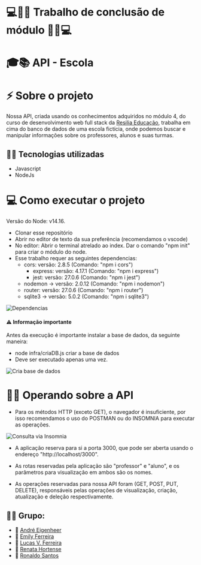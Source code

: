# 💻👩‍💻 Trabalho de conclusão de módulo 👩‍💻💻 

# 🎓📚 API - Escola 

# ⚡ Sobre o projeto

Nossa API, criada usando os conhecimentos adquiridos no módulo 4, do curso de desenvolvimento web full stack da [Resilia Educação](https://www.resilia.com.br/ "Site da Resilia"),  trabalha em cima do banco de dados de uma escola fictícia, onde podemos buscar e manipular informações sobre os professores, alunos e suas turmas. 

## 👩‍💻 Tecnologias utilizadas

- Javascript
- NodeJs

# 💻 Como executar o projeto

Versão do Node: v14.16.

- Clonar esse repositório
- Abrir no editor de texto da sua preferência (recomendamos o vscode)
- No editor: Abrir o terminal atrelado ao index. Dar o comando "npm init" para criar o módulo do node. 
- Esse trabalho requer as seguintes dependencias: 
	-   cors: versão: 2.8.5 (Comando: "npm i cors")
    	-   express: versão: 4.17.1 (Comando: "npm i express")
    	-   jest: versão: 27.0.6 (Comando: "npm i jest")
	-   nodemon -> versão: 2.0.12 (Comando: "npm i nodemon")  
	-   router: versão: 27.0.6 (Comando: "npm i router")
	-   sqlite3 -> versão: 5.0.2 (Comando: "npm i sqlite3") 

![Dependencias](https://user-images.githubusercontent.com/81193034/127494428-9e91536f-bb5d-4f60-812b-0328813ea5ca.png)


#### ⚠️ Informação importante 

Antes da execução é importante instalar a base de dados, da seguinte maneira:

- node infra/criaDB.js criar a base de dados
- Deve ser executado apenas uma vez.

![Cria base de dados](https://user-images.githubusercontent.com/81193034/127495435-96045660-4893-4091-9d25-9283e7b16e6f.PNG)


# 👨‍💻 Operando sobre a API

- Para os métodos HTTP (exceto GET), o navegador é insuficiente, por isso recomendamos o uso do POSTMAN ou do INSOMNIA para executar as operações.

![Consulta via Insomnia](https://user-images.githubusercontent.com/81193034/127494355-d808d6d7-e4aa-408c-908b-b45b037c93ee.PNG)

- A aplicação reserva para si a porta 3000, que pode ser aberta usando o endereço "http://localhost/3000". 

- As rotas reservadas pela aplicação são "professor"  e "aluno", e os parâmetros para visualização em ambos são os nomes.

- As operações reservadas para nossa API foram (GET, POST, PUT, DELETE), responsáveis pelas operações de visualização, criação, atualização e deleção respectivamente.

## 🤜🤛 Grupo:

- 👨 [André Eigenheer](https://github.com/andreeigenheer "github do André")
- 👩 [Emily Ferreira](https://github.com/EmilyFZ "github da Emily")
- 👨 [Lucas V. Ferreira](https://github.com/LucasViniciusF "github do Lucas")
- 👩 [Renata Hortense](https://github.com/renatahortense "github da Renata")
- 👨 [Ronaldo Santos](https://github.com/ronfsantos "github do Ronaldo")
